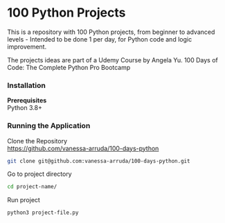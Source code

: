 
# 100 Python Projects
This is a repository with 100 Python projects, from beginner to advanced levels - Intended to be done 1 per day, for Python code and logic improvement.

The projects ideas are part of a Udemy Course by Angela Yu. 100 Days of Code: The Complete Python Pro Bootcamp

### Installation
**Prerequisites**     
Python 3.8+     

### Running the Application   
Clone the Repository  
https://github.com/vanessa-arruda/100-days-python

```bash
git clone git@github.com:vanessa-arruda/100-days-python.git
```

Go to project directory
```bash
cd project-name/
```
Run project   
```bash 
python3 project-file.py
```